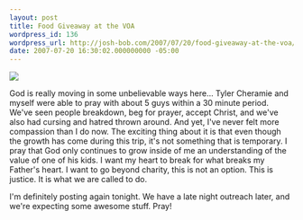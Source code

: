 ```yaml
---
layout: post
title: Food Giveaway at the VOA
wordpress_id: 136
wordpress_url: http://josh-bob.com/2007/07/20/food-giveaway-at-the-voa/
date: 2007-07-20 16:30:02.000000000 -05:00
---
```

<!--Mime Type of File is image/jpeg -->

<a href="http://josh-bob.com/wp-photos/20070720-173002-1.jpg"><img src="http://josh-bob.com/wp-photos/thumb.20070720-173002-1.jpg" /></a>

God is really moving in some unbelievable ways here... Tyler Cheramie and myself were able to pray with about 5 guys within a 30 minute period. We've seen people breakdown, beg for prayer, accept Christ, and we've also had cursing and hatred thrown around. And yet, I've never felt more compassion than I do now. The exciting thing about it is that even though the growth has come during this trip, it's not something that is temporary. I pray that God only continues to grow inside of me an understanding of the value of one of his kids. I want my heart to break for what breaks my Father's heart. I want to go beyond charity, this is not an option. This is justice. It is what we are called to do.

I'm definitely posting again tonight. We have a late night outreach later, and we're expecting some awesome stuff. Pray!
